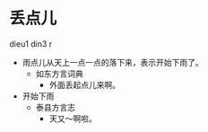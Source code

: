 # 丢点儿
dieu1 din3 r
+ 雨点儿从天上一点一点的落下来，表示开始下雨了。
  * 如东方言词典
    - 外面丢起点儿来啊。
+ 开始下雨
  * 泰县方言志
    - 天又～啊啦。
